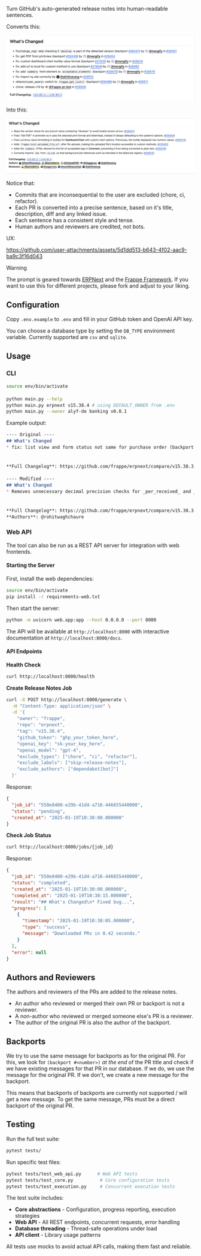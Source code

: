 Turn GitHub's auto-generated release notes into human-readable sentences.

Converts this:

![Original](img/original.png)

Into this:

![Modified](img/modified.png)

Notice that:

- Commits that are inconsequential to the user are excluded (chore, ci, refactor).
- Each PR is converted into a precise sentence, based on it's title, description, diff and any linked issue.
- Each sentence has a consistent style and tense.
- Human authors and reviewers are credited, not bots.

UX:

https://github.com/user-attachments/assets/5d1dd513-b643-4f02-aac9-ba9c3f16d043


> [!WARNING]
> The prompt is geared towards [ERPNext](https://github.com/frappe/erpnext) and the [Frappe Framework](https://github.com/frappe/frappe). If you want to use this for different projects, please fork and adjust to your liking.

## Configuration

Copy `.env.example` to `.env` and fill in your GitHub token and OpenAI API key.

You can choose a database type by setting the `DB_TYPE` environment variable. Currently supported are `csv` and `sqlite`.

## Usage

### CLI

```bash
source env/bin/activate

python main.py --help
python main.py erpnext v15.38.4 # using DEFAULT_OWNER from .env
python main.py --owner alyf-de banking v0.0.1
```

Example output:

```markdown
---- Original ----
## What's Changed
* fix: list view and form status not same for purchase order (backport #43690) (backport #43692) by @mergify in https://github.com/frappe/erpnext/pull/43706


**Full Changelog**: https://github.com/frappe/erpnext/compare/v15.38.3...v15.38.4

---- Modified ----
## What's Changed
* Removes unnecessary decimal precision checks for _per_received_ and _per_billed_ fields in **Purchase Order**, so the list view status and form status remain consistent. https://github.com/frappe/erpnext/pull/43706


**Full Changelog**: https://github.com/frappe/erpnext/compare/v15.38.3...v15.38.4
**Authors**: @rohitwaghchaure
```

### Web API

The tool can also be run as a REST API server for integration with web frontends.

#### Starting the Server

First, install the web dependencies:

```bash
source env/bin/activate
pip install -r requirements-web.txt
```

Then start the server:

```bash
python -m uvicorn web.app:app --host 0.0.0.0 --port 8000
```

The API will be available at `http://localhost:8000` with interactive documentation at `http://localhost:8000/docs`.

#### API Endpoints

**Health Check**
```bash
curl http://localhost:8000/health
```

**Create Release Notes Job**
```bash
curl -X POST http://localhost:8000/generate \
  -H "Content-Type: application/json" \
  -d '{
    "owner": "frappe",
    "repo": "erpnext",
    "tag": "v15.38.4",
    "github_token": "ghp_your_token_here",
    "openai_key": "sk-your_key_here",
    "openai_model": "gpt-4",
    "exclude_types": ["chore", "ci", "refactor"],
    "exclude_labels": ["skip-release-notes"],
    "exclude_authors": ["dependabot[bot]"]
  }'
```

Response:
```json
{
  "job_id": "550e8400-e29b-41d4-a716-446655440000",
  "status": "pending",
  "created_at": "2025-01-19T10:30:00.000000"
}
```

**Check Job Status**
```bash
curl http://localhost:8000/jobs/{job_id}
```

Response:
```json
{
  "job_id": "550e8400-e29b-41d4-a716-446655440000",
  "status": "completed",
  "created_at": "2025-01-19T10:30:00.000000",
  "completed_at": "2025-01-19T10:30:15.000000",
  "result": "## What's Changed\n* Fixed bug...",
  "progress": [
    {
      "timestamp": "2025-01-19T10:30:05.000000",
      "type": "success",
      "message": "Downloaded PRs in 0.42 seconds."
    }
  ],
  "error": null
}
```

## Authors and Reviewers

The authors and reviewers of the PRs are added to the release notes.

- An author who reviewed or merged their own PR or backport is not a reviewer.
- A non-author who reviewed or merged someone else's PR is a reviewer.
- The author of the original PR is also the author of the backport.

## Backports

We try to use the same message for backports as for the original PR. For this, we look for `(backport #<number>)` _at the end_ of the PR title and check if we have existing messages for that PR in our database. If we do, we use the message for the original PR. If we don't, we create a new message for the backport.

This means that backports of backports are currently not supported / will get a new message. To get the same message, PRs must be a direct backport of the original PR.

## Testing

Run the full test suite:

```bash
pytest tests/
```

Run specific test files:

```bash
pytest tests/test_web_api.py      # Web API tests
pytest tests/test_core.py          # Core configuration tests
pytest tests/test_execution.py     # Concurrent execution tests
```

The test suite includes:
- **Core abstractions** - Configuration, progress reporting, execution strategies
- **Web API** - All REST endpoints, concurrent requests, error handling
- **Database threading** - Thread-safe operations under load
- **API client** - Library usage patterns

All tests use mocks to avoid actual API calls, making them fast and reliable.
